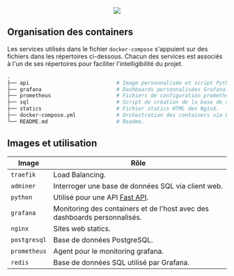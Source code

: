<p align="center">
    <img src="https://img.shields.io/badge/Docker-2CA5E0?style=for-the-badge&logo=docker&logoColor=white"/>
</p>


## Organisation des containers

Les services utilisés dans le fichier `docker-compose` s'appuient sur des fichiers dans les répertoires ci-dessous.
Chacun des services est associés à l'un de ses répertoires pour faciliter l'intelligibilité du projet.

```bash
.
├── api                            # Image personnalisée et script Python.
├── grafana                        # Dashboards personnalisées Grafana.
├── prometheus                     # Fichiers de configuration prometheus.
├── sql                            # Script de création de la base de données PostgreSQL.
├── statics                        # Fichier statics HTML des NginX.
├── docker-compose.yml             # Orchestration des containers via Docker Compose.
└── README.md                      # Readme.
```
## Images et utilisation

|Image|Rôle|
|-----|----|
|`traefik`|Load Balancing.|
|`adminer`|Interroger une base de données SQL via client web.|
|`python`|Utilisé pour une API [Fast API](https://fastapi.tiangolo.com/).|
|`grafana`|Monitoring des containers et de l'host avec des dashboards personnalisés.|
|`nginx`|Sites web statics.|
|`postgresql`|Base de données PostgreSQL.|
|`prometheus`|Agent pour le monitoring grafana.|
|`redis`|Base de données SQL utilisé par Grafana.|
